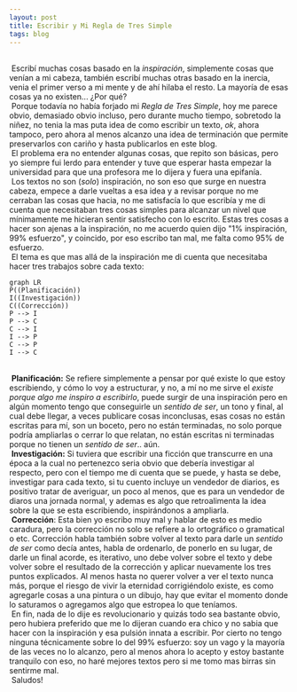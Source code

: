 ```yaml
---
layout: post
title: Escribir y Mi Regla de Tres Simple
tags: blog
---
```

<br/>&nbsp;Escribí muchas cosas basado en la _inspiración_, simplemente cosas que venían a mi cabeza, también escribí muchas otras basado en la inercia, venia el primer verso a mi mente y de ahí hilaba el resto. La mayoría de esas cosas ya no existen... ¿Por qué?<br/>&nbsp;Porque todavía no había forjado mi _Regla de Tres Simple_, hoy me parece obvio, demasiado obvio incluso, pero durante mucho tiempo, sobretodo la niñez, no tenia la mas puta idea de como escribir un texto, _ok_, ahora tampoco, pero ahora al menos alcanzo una idea de terminación que permite preservarlos con cariño y hasta publicarlos en este blog.<br/>&nbsp;El problema era no entender algunas cosas, que repito son básicas, pero yo siempre fui lerdo para entender y tuve que esperar hasta empezar la universidad para que una profesora me lo dijera y fuera una epifanía.<br/>&nbsp;Los textos no son (_solo_) inspiración, no son eso que surge en nuestra cabeza, empece a darle vueltas a esa idea y a revisar porque no me cerraban las cosas que hacia, no me satisfacía lo que escribía y me di cuenta que necesitaban tres cosas simples para alcanzar un nivel que mínimamente me hicieran sentir satisfecho con lo escrito. Estas tres cosas a hacer son ajenas a la inspiración, no me acuerdo quien dijo "1% inspiración, 99% esfuerzo", y coincido, por eso escribo tan mal, me falta como 95% de esfuerzo.<br/>&nbsp;El tema es que mas allá de la inspiración me di cuenta que necesitaba hacer tres trabajos sobre cada texto:

```mermaid
graph LR
P((Planificación))
I((Investigación)) 
C((Corrección))
P --> I
P --> C
C --> I
I --> P
C --> P
I --> C
```

<br/>&nbsp;**Planificación:** Se refiere simplemente a pensar por qué existe lo que estoy escribiendo, y cómo lo voy a estructurar, y no, a mí no me sirve el _existe porque algo me inspiro a escribirlo_, puede surgir de una inspiración pero en algún momento tengo que conseguirle un _sentido de ser_, un tono y final, al cual debe llegar, a veces publicare cosas inconclusas, esas cosas no están escritas para mí, son un boceto, pero no están terminadas, no solo porque podría ampliarlas o cerrar lo que relatan, no están escritas ni terminadas porque no tienen un _sentido de ser_.. aún.
 <br/>&nbsp;**Investigación:** Si tuviera que escribir una ficción que transcurre en una época a la cual no pertenezco seria obvio que debería investigar al respecto, pero con el tiempo me di cuenta que se puede, y hasta se debe, investigar para cada texto, si tu cuento incluye un vendedor de diarios, es positivo tratar de averiguar, un poco al menos, que es para un vendedor de diaros una jornada normal, y ademas es algo que retroalimenta la idea sobre la que se esta escribiendo, inspirándonos a ampliarla.
 <br/>&nbsp;**Corrección**: Esta bien yo escribo muy mal y hablar de esto es medio caradura, pero la corrección no solo se refiere a lo ortográfico o gramatical o etc. Corrección habla también sobre volver al texto para darle un _sentido de ser_ como decía antes, habla de ordenarlo, de ponerlo en su lugar, de darle un final acorde, es iterativo, uno debe volver sobre el texto y debe volver sobre el resultado de la corrección y aplicar nuevamente los tres puntos explicados. Al menos hasta no querer volver a ver el texto nunca más, porque el riesgo de vivir la eternidad corrigiéndolo existe, es como agregarle cosas a una pintura o un dibujo, hay que evitar el momento donde lo saturamos o agregamos algo que estropea lo que teníamos.
<br/>&nbsp;En fin, nada de lo dije es revolucionario y quizás todo sea bastante obvio, pero hubiera preferido que me lo dijeran cuando era chico y no sabia que hacer con la inspiración y esa pulsión innata a escribir. Por cierto no tengo ninguna técnicamente sobre lo del 99% esfuerzo: soy un vago y la mayoría de las veces no lo alcanzo, pero al menos ahora lo acepto y estoy bastante tranquilo con eso, no haré mejores textos pero si me tomo mas birras sin sentirme mal.<br/>&nbsp;Saludos!
